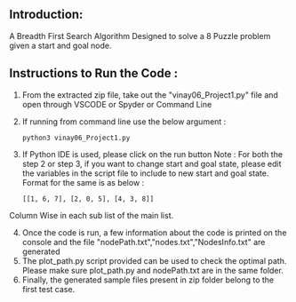 ## Introduction:
A Breadth First Search Algorithm Designed to solve a 8 Puzzle problem given a start and goal node.
## Instructions to Run the Code : 

1. From the extracted zip file, take out the "vinay06_Project1.py" file and open through VSCODE or Spyder or Command Line
2. If running from command line use the below argument : 

       python3 vinay06_Project1.py

3. If Python IDE is used, please click on the run button
Note :  For both the step 2 or step 3, if you want to change start and goal state, please edit the variables in the script file to include to new start and goal state. Format 
for the same is as below : 

       [[1, 6, 7], [2, 0, 5], [4, 3, 8]] 
Column Wise in each sub list of the main list.

4. Once the code is run, a few information about the code is printed on the console and the file "nodePath.txt","nodes.txt","NodesInfo.txt" are generated
5. The plot_path.py script provided can be used to check the optimal path. Please make sure plot_path.py and nodePath.txt are in the same folder.
6. Finally, the generated sample files present in zip folder belong to the first test case.
